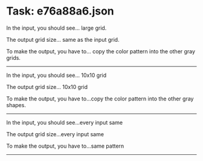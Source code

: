 # Task: e76a88a6.json

In the input, you should see... large grid.

The output grid size... same as the input grid.

To make the output, you have to... copy the color pattern into the other gray grids.

---

In the input, you should see... 10x10 grid

The output grid size... 10x10 grid

To make the output, you have to...copy the color pattern into the other gray shapes.

---

In the input, you should see...every input same

The output grid size...every input same

To make the output, you have to...same pattern

---

